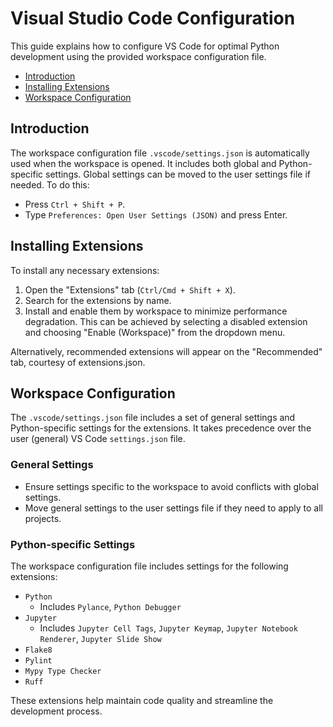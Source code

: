 # Visual Studio Code Configuration

This guide explains how to configure VS Code for optimal Python development using the provided workspace configuration file.

- [Introduction](#introduction)
- [Installing Extensions](#installing-extensions)
- [Workspace Configuration](#workspace-configuration)

## Introduction

The workspace configuration file `.vscode/settings.json` is automatically used when the workspace is opened. It includes both global and Python-specific settings. Global settings can be moved to the user settings file if needed. To do this:

- Press `Ctrl + Shift + P`.
- Type `Preferences: Open User Settings (JSON)` and press Enter.

## Installing Extensions

To install any necessary extensions:

1. Open the "Extensions" tab (`Ctrl/Cmd + Shift + X`).
2. Search for the extensions by name.
3. Install and enable them by workspace to minimize performance degradation. This can be achieved by selecting a disabled extension and choosing "Enable (Workspace)" from the dropdown menu.

Alternatively, recommended extensions will appear on the "Recommended" tab, courtesy of extensions.json.

## Workspace Configuration

The `.vscode/settings.json` file includes a set of general settings and Python-specific settings for the extensions. It takes precedence over the user (general) VS Code `settings.json` file.

### General Settings

- Ensure settings specific to the workspace to avoid conflicts with global settings.
- Move general settings to the user settings file if they need to apply to all projects.

### Python-specific Settings

The workspace configuration file includes settings for the following extensions:

- `Python`
  - Includes `Pylance`, `Python Debugger`
- `Jupyter`
  - Includes `Jupyter Cell Tags`, `Jupyter Keymap`, `Jupyter Notebook Renderer`, `Jupyter Slide Show`
- `Flake8`
- `Pylint`
- `Mypy Type Checker`
- `Ruff`

These extensions help maintain code quality and streamline the development process.
